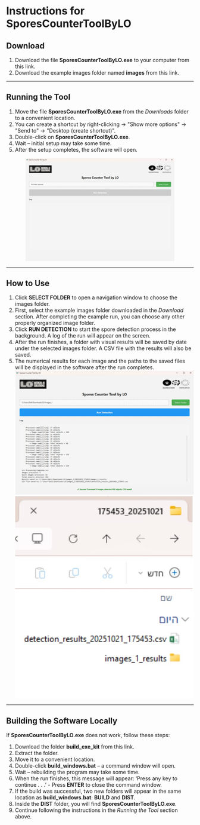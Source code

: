 # Instructions for SporesCounterToolByLO

## Download
1. Download the file **SporesCounterToolByLO.exe** to your computer from this link.  
2. Download the example images folder named **images** from this link.

---

## Running the Tool
1. Move the file **SporesCounterToolByLO.exe** from the *Downloads* folder to a convenient location.  
2. You can create a shortcut by right-clicking → "Show more options" → "Send to" → "Desktop (create shortcut)".  
3. Double-click on **SporesCounterToolByLO.exe**.  
4. Wait – initial setup may take some time.  
5. After the setup completes, the software will open.
<p align="center">
  <img src="example.jpg" alt="Tool interface" width="400">
</p>

---

## How to Use
1. Click **SELECT FOLDER** to open a navigation window to choose the images folder.  
2. First, select the example images folder downloaded in the *Download* section. After completing the example run, you can choose any other properly organized image folder.  
3. Click **RUN DETECTION** to start the spore detection process in the background. A log of the run will appear on the screen.  
4. After the run finishes, a folder with visual results will be saved by date under the selected images folder. A CSV file with the results will also be saved.  
5. The numerical results for each image and the paths to the saved files will be displayed in the software after the run completes.
![Alt text](example_2.jpg)
![Alt text](example_3.jpg)
---

## Building the Software Locally
If **SporesCounterToolByLO.exe** does not work, follow these steps:

1. Download the folder **build_exe_kit** from this link.  
2. Extract the folder.  
3. Move it to a convenient location.  
4. Double-click **build_windows.bat** – a command window will open.  
5. Wait – rebuilding the program may take some time.  
6. When the run finishes, this message will appear:  ‘Press any key to continue . . .’ - Press **ENTER** to close the command window.  
7. If the build was successful, two new folders will appear in the same location as **build_windows.bat**: **BUILD** and **DIST**.  
8. Inside the **DIST** folder, you will find **SporesCounterToolByLO.exe**.  
9. Continue following the instructions in the *Running the Tool* section above.
